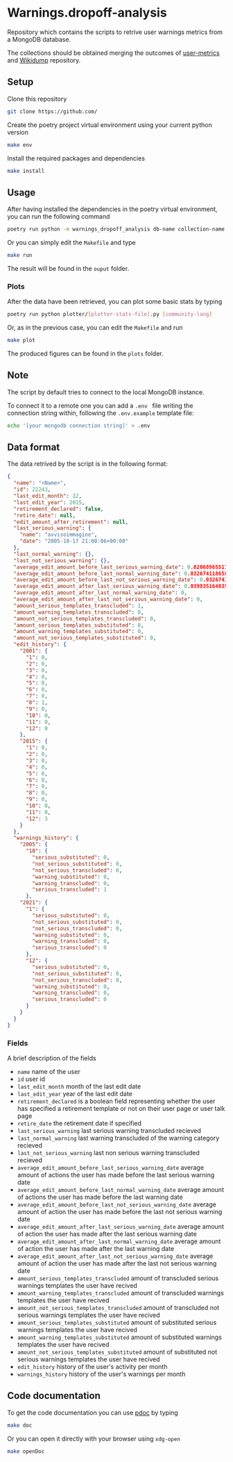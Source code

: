# Warnings.dropoff-analysis

Repository which contains the scripts to retrive user warnings metrics from a MongoDB database.

The collections should be obtained merging the outcomes of [user-metrics](https://github.com/WikiCommunityHealth/user-metrics) and [Wikidump](https://github.com/samuelebortolotti/wikidump) repository.

## Setup

Clone this repository

```bash
git clone https://github.com/
```

Create the poetry project virtual environment using your current python version

```bash
make env
```

Install the required packages and dependencies

```bash
make install
```

## Usage

After having installed the dependencies in the poetry virtual environment, you can run the following command

```bash
poetry run python -m warnings_dropoff_analysis db-name collection-name [--output-compression gzip] extract-user-warnings-metrics [month to consider the drop-off]
```

Or you can simply edit the `Makefile` and type

```bash
make run
```

The result will be found in the `ouput` folder.

### Plots

After the data have been retrieved, you can plot some basic stats by typing

```bash
poetry run python plotter/[plotter-stats-file].py [community-lang]
```

Or, as in the previous case, you can edit the `Makefile` and run
```bash
make plot
```

The produced figures can be found in the `plots` folder.

## Note

The script by default tries to connect to the local MongoDB instance. 

To connect it to a remote one you can add a  `.env ` file writing the connection string within, following the  `.env.example` template file:

```bash
echo '[your mongodb connection string]' > .env
```

## Data format

The data retrived by the script is in the following format:

```json
{
  "name": "<Name>",
  "id": 22243,
  "last_edit_month": 12,
  "last_edit_year": 2015,
  "retirement_declared": false,
  "retire_date": null,
  "edit_amount_after_retirement": null,
  "last_serious_warning": {
    "name": "avvisoimmagine",
    "date": "2005-10-17 21:00:06+00:00"
  },
  "last_normal_warning": {},
  "last_not_serious_warning": {},
  "average_edit_amount_before_last_serious_warning_date": 0.020689655172413793,
  "average_edit_amount_before_last_normal_warning_date": 0.03267411865864144,
  "average_edit_amount_before_last_not_serious_warning_date": 0.03267411865864144,
  "average_edit_amount_after_last_serious_warning_date": 0.03983516483516483,
  "average_edit_amount_after_last_normal_warning_date": 0,
  "average_edit_amount_after_last_not_serious_warning_date": 0,
  "amount_serious_templates_transcluded": 1,
  "amount_warning_templates_transcluded": 0,
  "amount_not_serious_templates_transcluded": 0,
  "amount_serious_templates_substituted": 0,
  "amount_warning_templates_substituted": 0,
  "amount_not_serious_templates_substituted": 0,
  "edit_history": {
    "2001": {
      "1": 0,
      "2": 0,
      "3": 0,
      "4": 0,
      "5": 0,
      "6": 0,
      "7": 0,
      "8": 1,
      "9": 0,
      "10": 0,
      "11": 0,
      "12": 0
    },
    "2015": {
      "1": 0,
      "2": 0,
      "3": 0,
      "4": 0,
      "5": 0,
      "6": 0,
      "7": 0,
      "8": 0,
      "9": 0,
      "10": 0,
      "11": 0,
      "12": 3
    }
  },
  "warnings_history": {
    "2005": {
      "10": {
        "serious_substituted": 0,
        "not_serious_substituted": 0,
        "not_serious_transcluded": 0,
        "warning_substituted": 0,
        "warning_transcluded": 0,
        "serious_transcluded": 1
      },
    "2021": {
      "1": {
        "serious_substituted": 0,
        "not_serious_substituted": 0,
        "not_serious_transcluded": 0,
        "warning_substituted": 0,
        "warning_transcluded": 0,
        "serious_transcluded": 0
      },
      "12": {
        "serious_substituted": 0,
        "not_serious_substituted": 0,
        "not_serious_transcluded": 0,
        "warning_substituted": 0,
        "warning_transcluded": 0,
        "serious_transcluded": 0
      }
    }
  }
}
```

### Fields

A brief description of the fields

- `name` name of the user
- `id` user id
- `last_edit_month` month of the last edit date
- `last_edit_year` year of the last edit date
- `retirement_declared` is a boolean field representing whether the user has specified a retirement template or not on their user page or user talk page
- `retire_date` the retirement date if specified
- `last_serious_warning` last serious warning transcluded recieved
- `last_normal_warning` last warning transcluded of the warning category recieved 
- `last_not_serious_warning` last non serious warning transcluded recieved
- `average_edit_amount_before_last_serious_warning_date` average amount of actions the user has made before the last serious warning date
- `average_edit_amount_before_last_normal_warning_date` average amount of actions the user has made before the last warning date
- `average_edit_amount_before_last_not_serious_warning_date` average amount of action the user has made before the last not serious warning date
- `average_edit_amount_after_last_serious_warning_date` average amount of action the user has made after the last serious warning date
- `average_edit_amount_after_last_normal_warning_date` average amount of action the user has made after the last warning date
- `average_edit_amount_after_last_not_serious_warning_date` average amount of action the user has made after the last not serious warning date
- `amount_serious_templates_transcluded` amount of transcluded serious warnings templates the user have recived
- `amount_warning_templates_transcluded` amount of transcluded warnings templates the user have recived
- `amount_not_serious_templates_transcluded` amount of transcluded not serious warnings templates the user have recived
- `amount_serious_templates_substituted` amount of substituted serious warnings templates the user have recived
- `amount_warning_templates_substituted` amount of substituted warnings templates the user have recived
- `amount_not_serious_templates_substituted` amount of substituted not serious warnings templates the user have recived
- `edit_history` history of the user's activity per month
- `warnings_history`  history of the user's warnings per month

## Code documentation

To get the code documentation you can use [pdoc](https://github.com/pdoc3/pdoc) by typing

```bash
make doc
```

Or you can open it directly with your browser using `xdg-open`

```bash
make openDoc
```